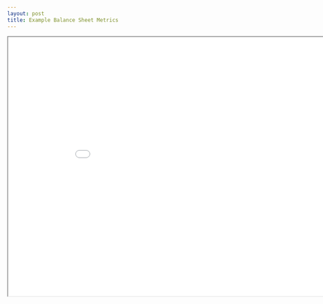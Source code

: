 ```yaml
---
layout: post
title: Example Balance Sheet Metrics
--- 
```



<div class="pdf-container">
    <iframe src="assets/bill-hanna/BS KPIs.v2.pdf#zoom=FitH" title="balance sheet metrics" height="600" width="912" allowFullScreen="true">
    </iframe>
</div>
